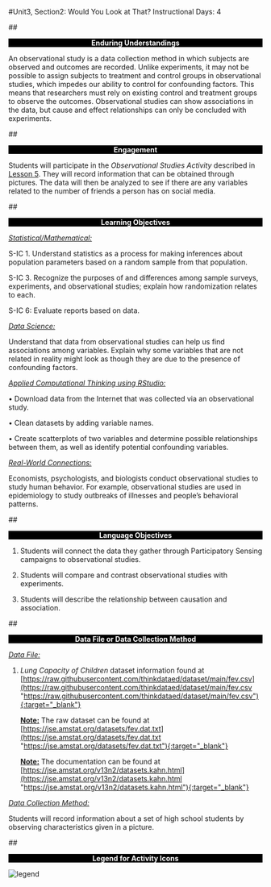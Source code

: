 #Unit3, Section2: Would You Look at That?
Instructional Days: 4

##<p style="background: black; color: white; text-align: center;">**Enduring Understandings**</p>
An observational study is a data collection method in which subjects are observed and outcomes are
recorded. Unlike experiments, it may not be possible to assign subjects to treatment and control groups in
observational studies, which impedes our ability to control for confounding factors. This means that
researchers must rely on existing control and treatment groups to observe the outcomes. Observational
studies can show associations in the data, but cause and effect relationships can only be concluded with
experiments.

##<p style="background: black; color: white; text-align: center;">**Engagement**</p>
Students will participate in the *Observational Studies Activity* described in [Lesson 5](lesson5.md). They will record
information that can be obtained through pictures. The data will then be analyzed to see if there are any
variables related to the number of friends a person has on social media.

##<p style="background: black; color: white; text-align: center;">**Learning Objectives**</p>
<ins>*Statistical/Mathematical:*</ins>

S-IC 1. Understand statistics as a process for making inferences about population parameters based on a random sample from that population.

S-IC 3. Recognize the purposes of and differences among sample surveys, experiments, and
observational studies; explain how randomization relates to each.

S-IC 6: Evaluate reports based on data.

<ins>*Data Science:*</ins>

Understand that data from observational studies can help us find associations among variables. Explain
why some variables that are not related in reality might look as though they are due to the presence of
confounding factors.

<ins>*Applied Computational Thinking using RStudio:*</ins>

• Download data from the Internet that was collected via an observational study.

• Clean datasets by adding variable names.

• Create scatterplots of two variables and determine possible relationships between them, as well
as identify potential confounding variables.

<ins>*Real-World Connections:*</ins>

Economists, psychologists, and biologists conduct observational studies to study human behavior. For
example, observational studies are used in epidemiology to study outbreaks of illnesses and people’s
behavioral patterns.

##<p style="background: black; color: white; text-align: center;">**Language Objectives**</p>
1. Students will connect the data they gather through Participatory Sensing campaigns to observational studies.

2. Students will compare and contrast observational studies with experiments.

3. Students will describe the relationship between causation and association.

##<p style="background: black; color: white; text-align: center;">**Data File or Data Collection Method**</p>

<ins>*Data File:*</ins>

1. *Lung Capacity of Children* dataset information found at<br>
    [https://raw.githubusercontent.com/thinkdataed/dataset/main/fev.csv](https://raw.githubusercontent.com/thinkdataed/dataset/main/fev.csv "https://raw.githubusercontent.com/thinkdataed/dataset/main/fev.csv"){:target="_blank"}
    
    **<u>Note:</u>** The raw dataset can be found at<br>
    [https://jse.amstat.org/datasets/fev.dat.txt](https://jse.amstat.org/datasets/fev.dat.txt "https://jse.amstat.org/datasets/fev.dat.txt"){:target="_blank"}

    **<u>Note:</u>** The documentation can be found at<br>
    [https://jse.amstat.org/v13n2/datasets.kahn.html](https://jse.amstat.org/v13n2/datasets.kahn.html "https://jse.amstat.org/v13n2/datasets.kahn.html"){:target="_blank"}

<ins>*Data Collection Method:*</ins>

Students will record information about a set of high school students by observing characteristics
given in a picture.

##<p style="background: black; color: white; text-align: center;">**Legend for Activity Icons**</p>
![legend](../img/legend.png)